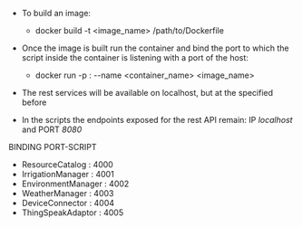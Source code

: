 - To build an image:
    - docker build -t <image_name> /path/to/Dockerfile


- Once the image is built run the container and bind the port to which the script inside the container is listening with a port of the host:
    - docker run -p <host-port>:<container-port> --name <container_name> <image_name> 

- The rest services will be available on localhost, but at the <host-port> specified before
- In the scripts the endpoints exposed for the rest API remain: IP _localhost_ and PORT _8080_

BINDING PORT-SCRIPT

- ResourceCatalog : 4000
- IrrigationManager : 4001
- EnvironmentManager : 4002
- WeatherManager : 4003
- DeviceConnector : 4004
- ThingSpeakAdaptor : 4005

